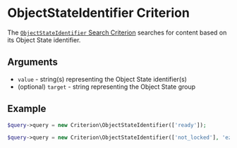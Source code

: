 # ObjectStateIdentifier Criterion

The [`ObjectStateIdentifier` Search Criterion](https://github.com/ibexa/core/blob/main/src/contracts/Repository/Values/Content/Query/Criterion/ObjectStateId.php)
searches for content based on its Object State identifier.

## Arguments

- `value` - string(s) representing the Object State identifier(s)
- (optional) `target` - string representing the Object State group

## Example

``` php
$query->query = new Criterion\ObjectStateIdentifier(['ready']);
```

``` php
$query->query = new Criterion\ObjectStateIdentifier(['not_locked'], 'ez_lock');
```
